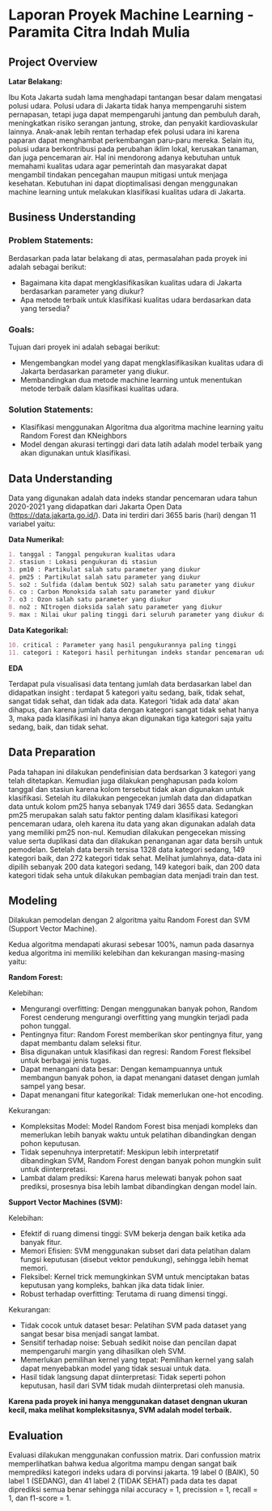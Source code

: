 # Laporan Proyek Machine Learning - Paramita Citra Indah Mulia

## Project Overview

**Latar Belakang:**

Ibu Kota Jakarta sudah lama menghadapi tantangan besar dalam mengatasi polusi udara. Polusi udara di Jakarta tidak hanya mempengaruhi sistem pernapasan, tetapi juga dapat mempengaruhi jantung dan pembuluh darah, meningkatkan risiko serangan jantung, stroke, dan penyakit kardiovaskular lainnya. Anak-anak lebih rentan terhadap efek polusi udara ini karena paparan dapat menghambat perkembangan paru-paru mereka. Selain itu, polusi udara berkontribusi pada perubahan iklim lokal, kerusakan tanaman, dan juga pencemaran air. Hal ini mendorong adanya kebutuhan untuk memahami kualitas udara  agar pemerintah dan masyarakat dapat mengambil tindakan pencegahan maupun mitigasi untuk menjaga kesehatan. Kebutuhan ini dapat dioptimalisasi dengan menggunakan machine learning untuk melakukan klasifikasi kualitas udara di Jakarta.


## Business Understanding
### **Problem Statements:**
Berdasarkan pada latar belakang di atas, permasalahan pada proyek ini adalah sebagai berikut:
- Bagaimana kita dapat mengklasifikasikan kualitas udara di Jakarta berdasarkan parameter yang diukur?
 - Apa metode terbaik untuk klasifikasi kualitas udara berdasarkan data yang tersedia?
    
### **Goals:**
Tujuan dari proyek ini adalah sebagai berikut:
- Mengembangkan model yang dapat mengklasifikasikan kualitas udara di Jakarta berdasarkan parameter yang diukur.
- Membandingkan dua metode machine learning untuk menentukan metode terbaik dalam klasifikasi kualitas udara.
    
### **Solution Statements:**
- Klasifikasi menggunakan Algoritma dua algoritma machine learning yaitu Random Forest dan KNeighbors
- Model dengan akurasi tertinggi dari data latih adalah model terbaik yang akan digunakan untuk klasifikasi. 


## Data Understanding
Data yang digunakan adalah data indeks standar pencemaran udara tahun 2020-2021 yang didapatkan dari Jakarta Open Data (https://data.jakarta.go.id/). Data ini terdiri dari 3655 baris (hari) dengan 11 variabel yaitu:

**Data Numerikal:**
```markdown
1. tanggal : Tanggal pengukuran kualitas udara
2. stasiun : Lokasi pengukuran di stasiun
3. pm10 : Partikulat salah satu parameter yang diukur
4. pm25 : Partikulat salah satu parameter yang diukur
5. so2 : Sulfida (dalam bentuk SO2) salah satu parameter yang diukur
6. co : Carbon Monoksida salah satu parameter yand diukur
7. o3 : Ozon salah satu parameter yang diukur
8. no2 : NItrogen dioksida salah satu parameter yang diukur
9. max : Nilai ukur paling tinggi dari seluruh parameter yang diukur dalam waktu yang sama
```

**Data Kategorikal:**
```markdown
10. critical : Parameter yang hasil pengukurannya paling tinggi
11. categori : Kategori hasil perhitungan indeks standar pencemaran udara
```
**EDA**


Terdapat pula visualisasi data tentang jumlah data berdasarkan label dan didapatkan insight :
terdapat 5 kategori yaitu sedang, baik, tidak sehat, sangat tidak sehat, dan tidak ada data. Kategori 'tidak ada data' akan dihapus, dan karena jumlah data dengan kategori sangat tidak sehat hanya 3, maka pada klasifikasi ini hanya akan digunakan tiga kategori saja yaitu sedang, baik, dan tidak sehat.



## Data Preparation
Pada tahapan ini dilakukan pendefinisian data berdsarkan 3 kategori yang telah ditetapkan. Kemudian juga dilakukan penghapusan pada kolom tanggal dan stasiun karena kolom tersebut tidak akan digunakan untuk klasifikasi. Setelah itu dilakukan pengecekan jumlah data dan didapatkan data untuk kolom pm25 hanya sebanyak 1749 dari 3655 data. Sedangkan pm25 merupakan salah satu faktor penting dalam klasifikasi kategori pencemaran udara, oleh karena itu data yang akan digunakan adalah data yang memiliki pm25 non-nul. Kemudian dilakukan pengecekan missing value serta duplikasi data dan dilakukan penanganan agar data bersih untuk pemodelan. Setelah data bersih tersisa 1328 data kategori sedang, 149 kategori baik, dan 272 kategori tidak sehat. Melihat jumlahnya, data-data ini dipilih sebanyak 200 data kategori sedang, 149 kategori baik, dan 200 data kategori tidak seha untuk dilakukan pembagian data menjadi train dan test.

## Modeling
Dilakukan pemodelan dengan 2 algoritma yaitu Random Forest dan SVM (Support Vector Machine).

Kedua algoritma mendapati akurasi sebesar 100%, namun pada dasarnya kedua algoritma ini memiliki kelebihan dan kekurangan masing-masing yaitu:

**Random Forest:**

Kelebihan:

* Mengurangi overfitting: Dengan menggunakan banyak pohon, Random Forest cenderung mengurangi overfitting yang mungkin terjadi pada pohon tunggal.
* Pentingnya fitur: Random Forest memberikan skor pentingnya fitur, yang dapat membantu dalam seleksi fitur.
* Bisa digunakan untuk klasifikasi dan regresi: Random Forest fleksibel untuk berbagai jenis tugas.
* Dapat menangani data besar: Dengan kemampuannya untuk membangun banyak pohon, ia dapat menangani dataset dengan jumlah sampel yang besar.
* Dapat menangani fitur kategorikal: Tidak memerlukan one-hot encoding.

Kekurangan:

* Kompleksitas Model: Model Random Forest bisa menjadi kompleks dan memerlukan lebih banyak waktu untuk pelatihan dibandingkan dengan pohon keputusan.
* Tidak sepenuhnya interpretatif: Meskipun lebih interpretatif dibandingkan SVM, Random Forest dengan banyak pohon mungkin sulit untuk diinterpretasi.
* Lambat dalam prediksi: Karena harus melewati banyak pohon saat prediksi, prosesnya bisa lebih lambat dibandingkan dengan model lain.


**Support Vector Machines (SVM):**

Kelebihan:

* Efektif di ruang dimensi tinggi: SVM bekerja dengan baik ketika ada banyak fitur.
* Memori Efisien: SVM menggunakan subset dari data pelatihan dalam fungsi keputusan (disebut vektor pendukung), sehingga lebih hemat memori.
* Fleksibel: Kernel trick memungkinkan SVM untuk menciptakan batas keputusan yang kompleks, bahkan jika data tidak linier.
* Robust terhadap overfitting: Terutama di ruang dimensi tinggi.

Kekurangan:

* Tidak cocok untuk dataset besar: Pelatihan SVM pada dataset yang sangat besar bisa menjadi sangat lambat.
* Sensitif terhadap noise: Sebuah sedikit noise dan pencilan dapat mempengaruhi margin yang dihasilkan oleh SVM.
* Memerlukan pemilihan kernel yang tepat: Pemilihan kernel yang salah dapat menyebabkan model yang tidak sesuai untuk data.
* Hasil tidak langsung dapat diinterpretasi: Tidak seperti pohon keputusan, hasil dari SVM tidak mudah diinterpretasi oleh manusia.

**Karena pada proyek ini hanya menggunakan dataset dengnan ukuran kecil, maka melihat kompleksitasnya, SVM adalah model terbaik.**

## Evaluation
Evaluasi dilakukan menggunakan confussion matrix. Dari confussion matrix memperlihatkan bahwa kedua algoritma mampu dengan sangat baik memprediksi kategori indeks udara di porvinsi jakarta. 19 label 0 (BAIK), 50 label 1 (SEDANG), dan 41 label 2 (TIDAK SEHAT) pada data tes dapat diprediksi semua benar sehingga nilai accuracy = 1, precission = 1, recall = 1, dan f1-score = 1.
